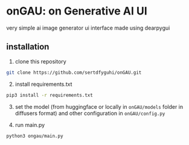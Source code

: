 # onGAU: on Generative AI UI

very simple ai image generator ui interface made using dearpygui

## installation

1. clone this repository

```sh
git clone https://github.com/sertdfyguhi/onGAU.git
```

2. install requirements.txt

```sh
pip3 install -r requirements.txt
```

3. set the model (from huggingface or locally in `onGAU/models` folder in diffusers format) and other configuration in `onGAU/config.py`

4. run main.py

```sh
python3 ongau/main.py
```
